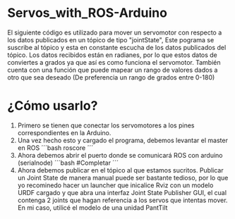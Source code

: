 # Servos_with_ROS-Arduino
 El siguiente código es utilizado para mover un servomotor con respecto a los datos publicados en un tópico de tipo "jointState",
Este pograma se suscribe al tópico y esta en constante escucha de los datos publicados del tópico. Los datos recibidos están en
radianes, por lo que estos datos de conviertes a grados ya que así es como funciona el servomotor. También cuenta con una función
que puede mapear un rango de valores dados a otro que sea deseado (De preferencia un rango de grados entre 0-180)

# ¿Cómo usarlo?
1. Primero se tienen que conectar los servomotores a los pines correspondientes en la Arduino.
2. Una vez hecho esto y cargado el programa, debemos levantar el master en ROS
´´´bash
roscore
´´´
3. Ahora debemos abrir el puerto donde se comunicará ROS con arduino (serialnode)
´´´bash
#Completar
´´´
4. Ahora debemos publicar en el tópico al que estamos sucritos. Publicar un Joint State de manera manual puede ser bastante tedioso, por lo que yo
recominedo hacer un launcher que inicalice Rviz con un modelo URDF cargado y que abra una interfaz Joint State Publisher GUI, el cual contenga 2 joints que hagan referencia a los servos que intentas mover.
En mi caso, utilicé el modelo de una unidad PantTilt
